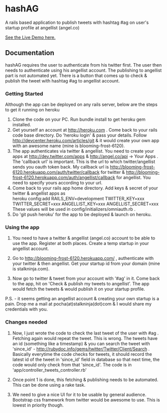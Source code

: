# hashAG

A rails based application to publish tweets with hashtag #ag on user's startup profile at angellist (angel.co)

<a href=" http://blooming-frost-6120.herokuapp.com">See the Live Demo here.</a>

## Documentation

hashAG requires the user to authenticate from his twitter first. The user then needs to authenticate using his angellist account. The publishing to angellist part is not automated yet. There is a button that comes up to check & publish the tweet with hashtag #ag to angellist account.

### Getting Started

Although the app can be deployed on any rails server, below are the steps to get it running on heroku

1. Clone the code on your PC. Run bundle install to get heroku gem installed.
2. Get yourself an account at http://heroku.com . Come back to your rails code base directory. Do 'heroku login' & pass your details. Follow http://devcenter.heroku.com/articles/git & it would create your own app with an awesome name (mine is blooming-frost-6120).
3. The app authenticates via twitter & angellist. You need to create your apps at http://dev.twitter.com/apps & http://angel.co/api -> Your Apps . The 'callback url' is important. This is the url to which twitter/angellist sends you oauth token back. My callback url is http://blooming-frost-6120.herokuapp.com/auth/twitter/callback for twitter &  http://blooming-frost-6120.herokuapp.com/auth/angellist/callback for angellist. You need to specify yours according to your url.
4. Come back to your rails app home directory. Add keys & secret of your twitter & angellist apps as    
						heroku config:add RAILS_ENV=development TWITTER_KEY=xxx TWITTER_SECRET=xxx ANGELLIST_KEY=xxx ANGELLIST_SECRET=xxx
	These values will be used in config/initializers/omniauth.rb .
5. Do 'git push heroku' for the app to be deployed & launch on heroku.

### Using the app

1. You need to have a twitter & angellist (angel.co) account to be able to use the app. Register at both places. Create a temp startup in your angellist account.

2. Go to http://blooming-frost-6120.herokuapp.com/ , authenticate with your twitter & then angellist. Get your startup id from your domain (mine is stalkninja.com).

3. Now go to twitter & tweet from your account with '#ag' in it. Come back to the app, hit on 'Check & publish my tweets to angellist'. The app would fetch the tweets &  would publish it on your startup profile. 

P.S. - it seems getting an angellist account & creating your own startup is a pain. Drop me a mail at pocha(at)stalkninja(dot)com & I would share my credentials with you.

### Changes needed

1. Now, I just wrote the code to check the last tweet of the user with #ag . Fetching again would repeat the tweet. This is wrong. The tweets have an id (something like a timestamp) & you can search the tweet with 'since_id' - http://rubydoc.info/gems/twitter/Twitter/Client/Search . Basically everytime the code checks for tweets, it should record the latest id of the tweet in 'since_id' field in database so that next time, the code would only check from that 'since_id'. The code is in 'app/controller_tweets_controller.rb'
 
2. Once point 1 is done, this fetching & publishing needs to be automated. This can be done using a rake task.

3. We need to give a nice UI for it to be usable by general audience. Bootstrap css framework from twitter would be awesome to use. This is lowest in priority though.
